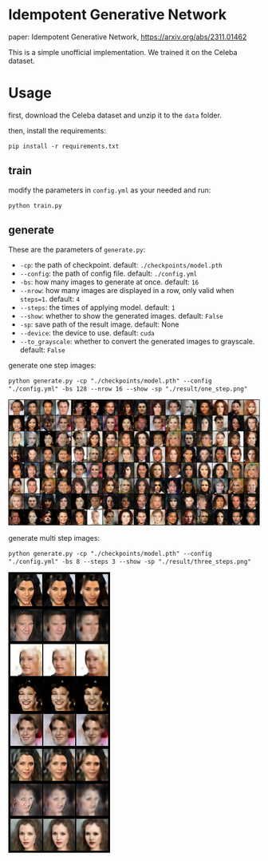 # Idempotent Generative Network

paper: Idempotent Generative Network, https://arxiv.org/abs/2311.01462

This is a simple unofficial implementation. We trained it on the Celeba dataset.

# Usage

first, download the Celeba dataset and unzip it to the `data` folder.

then, install the requirements:
```shell
pip install -r requirements.txt
```

## train

modify the parameters in `config.yml` as your needed and run:
```shell
python train.py
```

## generate

These are the parameters of `generate.py`:
* `-cp`: the path of checkpoint. default: `./checkpoints/model.pth`
* `--config`: the path of config file. default: `./config.yml`
* `-bs`: how many images to generate at once. default: `16`
* `--nrow`: how many images are displayed in a row, only valid when `steps=1`. default: `4`
* `--steps`: the times of applying model. default: `1`
* `--show`: whether to show the generated images. default: `False`
* `-sp`: save path of the result image. default: None
* `--device`: the device to use. default: `cuda`
* `--to_grayscale`: whether to convert the generated images to grayscale. default: `False`

generate one step images:
```shell
python generate.py -cp "./checkpoints/model.pth" --config "./config.yml" -bs 128 --nrow 16 --show -sp "./result/one_step.png"
```

![](./result/one_step.png)

generate multi step images:
```shell
python generate.py -cp "./checkpoints/model.pth" --config "./config.yml" -bs 8 --steps 3 --show -sp "./result/three_steps.png"
```

![](./result/three_steps.png)
